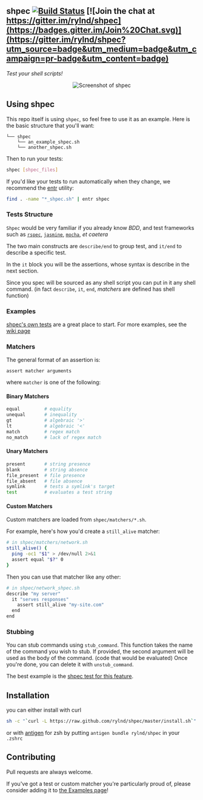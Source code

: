 shpec [![Build Status](https://travis-ci.org/rylnd/shpec.png)](https://travis-ci.org/rylnd/shpec) [![Join the chat at https://gitter.im/rylnd/shpec](https://badges.gitter.im/Join%20Chat.svg)](https://gitter.im/rylnd/shpec?utm_source=badge&utm_medium=badge&utm_campaign=pr-badge&utm_content=badge)
----

*Test your shell scripts!*

<p align='center'>
  <img src='https://raw.github.com/wiki/rylnd/shpec/images/screenshot.png' alt="Screenshot of shpec" />
</p>

## Using shpec
This repo itself is using `shpec`, so feel free to use it as an example.
Here is the basic structure that you'll want:

    └── shpec
        └── an_example_shpec.sh
        └── another_shpec.sh

Then to run your tests:

```bash
shpec [shpec_files]
```

If you'd like your tests to run automatically when they change, we recommend the [entr](http://entrproject.org/) utility:

```bash
find . -name "*_shpec.sh" | entr shpec
```
### Tests Structure
`Shpec` would be very familiar if you already know *BDD*, and test frameworks such as [`rspec`](https://github.com/rspec/rspec), [`jasmine`](https://github.com/jasmine/jasmine), [`mocha`](https://github.com/mochajs/mocha), *et caetera*

The two main constructs are `describe/end` to group test, and `it/end` to describe a specific test.

In the `it` block you will be the assertions, whose syntax is describe in the next section.

Since you spec will be sourced as any shell script you can put in it any shell command. (in fact `describe`, `it`, `end`, *matchers* are defined has shell function)


### Examples
[shpec's own tests](https://github.com/rylnd/shpec/tree/master/shpec/shpec_shpec.sh)
are a great place to start. For more examples, see the [wiki page](https://github.com/rylnd/shpec/wiki/Examples)

### Matchers
The general format of an assertion is:

    assert matcher arguments

where `matcher` is one of the following:

#### Binary Matchers
```bash
equal         # equality
unequal       # inequality
gt            # algebraic '>'
lt            # algebraic '<'
match         # regex match
no_match      # lack of regex match
```

#### Unary Matchers
```bash
present       # string presence
blank         # string absence
file_present  # file presence
file_absent   # file absence
symlink       # tests a symlink's target
test          # evaluates a test string
```

#### Custom Matchers
Custom matchers are loaded from `shpec/matchers/*.sh`.

For example, here's how you'd create a `still_alive` matcher:

```bash
# in shpec/matchers/network.sh
still_alive() {
  ping -oc1 "$1" > /dev/null 2>&1
  assert equal "$?" 0
}
```

Then you can use that matcher like any other:

```bash
# in shpec/network_shpec.sh
describe "my server"
  it "serves responses"
    assert still_alive "my-site.com"
  end
end
```

### Stubbing
You can stub commands using `stub_command`.
This function takes the name of the command you wish to stub. If provided, the second argument will be used as the body of the command. (code that would be evaluated)
Once you're done, you can delete it with `unstub_command`.

The best example is the [shpec test for this feature](https://github.com/rylnd/shpec/blob/master/shpec/shpec_shpec.sh#L72-L89).
<!-- beware: keep in sync of line when modifying the shpec -->

## Installation
you can either install with curl
```bash
sh -c "`curl -L https://raw.github.com/rylnd/shpec/master/install.sh`"
```

or with [antigen](https://github.com/zsh-users/antigen) for zsh by
putting `antigen bundle rylnd/shpec` in your `.zshrc`

## Contributing
Pull requests are always welcome.

If you've got a test or custom matcher you're particularly proud of, please consider adding it to [the Examples page](https://github.com/rylnd/shpec/wiki/Examples)!
